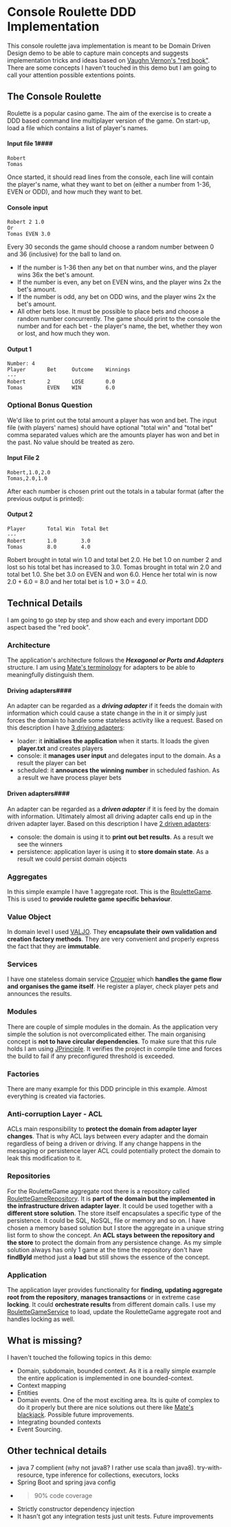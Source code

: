 # Console Roulette DDD Implementation #
This console roulette java implementation is meant to be Domain Driven Design demo to be able to capture main concepts and suggests implementation tricks and ideas based on [Vaughn Vernon's "red book"](http://www.infoq.com/articles/implmenting-domain-driven-design-vaughn-vernon). There are some concepts I haven't touched in this demo but I am going to call your attention possible extentions points.

## The Console Roulette ##
Roulette is a popular casino game. The aim of the exercise is to create a DDD based command line multiplayer version of the game.
On start-up, load a file which contains a list of player's names.
#### Input file 1####
```
Robert
Tomas
```
Once started, it should read lines from the console, each line will contain the player's name, what they want to bet on (either a number from 1-36, EVEN or ODD), and how much they want to bet.
#### Console input ####
```
Robert 2 1.0
Or
Tomas EVEN 3.0
```
Every 30 seconds the game should choose a random number between 0 and 36 (inclusive) for the ball to land on.
- If the number is 1-36 then any bet on that number wins, and the player wins 36x the bet's amount.
- If the number is even, any bet on EVEN wins, and the player wins 2x the bet's amount.
- If the number is odd, any bet on ODD wins, and the player wins 2x the bet's amount.
- All other bets lose.
It must be possible to place bets and choose a random number concurrently.
The game should print to the console the number and for each bet - the player's name, the bet, whether they won or lost, and how much they won.

#### Output 1 ####
```
Number: 4
Player       Bet     Outcome    Winnings
---
Robert       2       LOSE       0.0
Tomas        EVEN    WIN        6.0
```
### Optional Bonus Question ###
We'd like to print out the total amount a player has won and bet. The input file (with players' names) should have optional "total win" and "total bet" comma separated values which are the amounts player has won and bet in the past. No value should be treated as zero.
#### Input File 2 ####
```
Robert,1.0,2.0
Tomas,2.0,1.0
```
After each number is chosen print out the totals in a tabular format (after the previous output is printed):
#### Output 2 ####
```
Player       Total Win  Total Bet
---
Robert       1.0        3.0
Tomas        8.0        4.0
```
Robert brought in total win 1.0 and total bet 2.0. He bet 1.0 on number 2 and lost so his total bet has increased to 3.0.
Tomas brought in total win 2.0 and total bet 1.0. She bet 3.0 on EVEN and won 6.0. Hence her total win is now 2.0 + 6.0 = 8.0 and her total bet is 1.0 + 3.0 = 4.0.

## Technical Details ##
I am going to go step by step and show each and every important DDD aspect based the "red book".

### Architecture ###
The application's architecture follows the ***Hexagonal or Ports and Adapters*** structure. I am using [Mate's terminology](http://tindaloscode.blogspot.co.uk/2013/11/ddd-and-hexagonal-architecture.html) for adapters to be able to meaningfully distinguish them.

#### Driving adapters####
An adapter can be regarded as a ***driving adapter*** if it feeds the domain with information which could cause a state change in the in it or simply just forces the domain to handle some stateless activity like a request.
Based on this description I have [3 driving adapters](src/main/java/org/kaloz/roulette/infrastucture/adapters/driving):
- loader: it **initialises the application** when it starts. It loads the given **player.txt** and creates players
- console: it **manages user input** and delegates input to the domain. As a result the player can bet
- scheduled: it **announces the winning number** in scheduled fashion. As a result we have process player bets

#### Driven adapters####
An adapter can be regarded as a ***driven adapter*** if it is feed by the domain with information. Ultimately almost all driving adapter calls end up in the driven adapter layer.
Based on this description I have [2 driven adapters](src/main/java/org/kaloz/roulette/infrastucture/adapters/driven):
- console: the domain is using it to **print out bet results**. As a result we see the winners
- persistence: application layer is using it to **store domain state**. As a result we could persist domain objects

### Aggregates ###
In this simple example I have 1 aggregate root. This is the [RouletteGame](src/main/java/org/kaloz/roulette/domain/RouletteGame.java). This is used to **provide roulette game specific behaviour**.

### Value Object ###
In domain level I used [VALJO](http://waytothepiratecove.blogspot.co.uk/2015/04/valjos-value-java-object.html). They **encapsulate their own validation and creation factory methods**. They are very convenient and properly express the fact that they are **immutable**.

### Services ###
I have one stateless domain service [Croupier](src/main/java/org/kaloz/roulette/domain/Croupier.java) which **handles the game flow and organises the game itself**. He register a player, check player pets and announces the results.

### Modules ###
There are couple of simple modules in the domain. As the application very simple the solution is not overcomplicated either. The main organising concept is **not to have circular dependencies**. To make sure that this rule holds I am using [JPrinciple](https://github.com/matemagyari/principle/wiki/JPrinciple). It verifies the project in compile time and forces the build to fail if any preconfigured threshold is exceeded.

### Factories ###
There are many example for this DDD principle in this example. Almost everything is created via factories.

### Anti-corruption Layer - ACL ###
ACLs main responsibility to **protect the domain from adapter layer changes**. That is why ACL lays between every adapter and the domain regardless of being a driven or driving. If any change happens in the messaging or persistence layer ACL could potentially protect the domain to leak this modification to it.

### Repositories ###
For the RouletteGame aggregate root there is a repository called [RouletteGameRepository](src/main/java/org/kaloz/roulette/domain/RouletteGameRepository.java). It is **part of the domain but the implemented in the infrastructure driven adapter layer**.
It could be used together with a **different store solution**. The store itself encapsulates a specific type of the persistence. It could be SQL, NoSQL, file or memory and so on. I have chosen a memory based solution but I store the aggregate in a unique string list form to show the concept. An **ACL stays between the repository and the store** to protect the domain from any persistence change.
As my simple solution always has only 1 game at the time the repository don't have **findById** method just a **load** but still shows the essence of the concept.  

### Application ###
The application layer provides functionality for **finding, updating aggregate root from the repository**, **manages transactions** or in extreme case **locking**. It could **orchestrate results** from different domain calls. I use my [RouletteGameService](src/main/java/org/kaloz/roulette/app/RouletteServiceImpl.java) to load, update the RouletteGame aggregate root and handles locking as well.

## What is missing? ##
I haven't touched the following topics in this demo:
- Domain, subdomain, bounded context. As it is a really simple example the entire application is implemented in one bounded-context.
- Context mapping
- Entities
- Domain events. One of the most exciting area. Its is quite of complex to do it properly but there are nice solutions out there like [Mate's blackjack](https://github.com/matemagyari/reference-ddd-blackjack). Possible future improvements.
- Integrating bounded contexts
- Event Sourcing.

## Other technical details ###
- java 7 complient (why not java8? I rather use scala than java8). try-with-resource, type inference for collections, executors, locks
- Spring Boot and spring java config
- >90% code coverage
- Strictly constructor dependency injection
- It hasn't got any integration tests just unit tests. Future improvements
